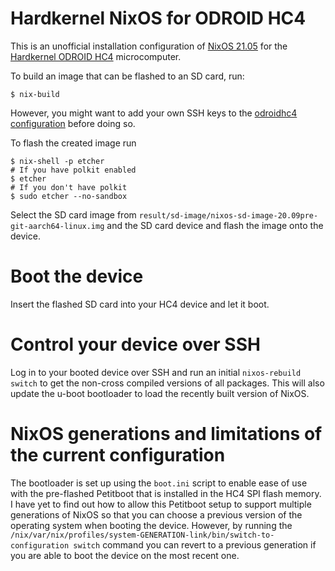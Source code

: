 # Hardkernel NixOS for ODROID HC4

This is an unofficial installation configuration of [NixOS 21.05](https://nixos.org/manual/nixos/stable/) for the [Hardkernel ODROID
HC4](https://wiki.odroid.com/odroid-hc4/odroid-hc4) microcomputer.

To build an image that can be flashed to an SD card, run:

```console
$ nix-build
```

However, you might want to add your own SSH keys to the [odroidhc4 configuration](./modules/odroidhc4/default.nix)
before doing so.

To flash the created image run

```console
$ nix-shell -p etcher
# If you have polkit enabled
$ etcher
# If you don't have polkit
$ sudo etcher --no-sandbox
```

Select the SD card image from `result/sd-image/nixos-sd-image-20.09pre-git-aarch64-linux.img` and the SD card device and
flash the image onto the device.

# Boot the device

Insert the flashed SD card into your HC4 device and let it boot.

# Control your device over SSH

Log in to your booted device over SSH and run an initial `nixos-rebuild switch` to get the non-cross compiled versions
of all packages. This will also update the u-boot bootloader to load the recently built version of NixOS.

# NixOS generations and limitations of the current configuration

The bootloader is set up using the `boot.ini` script to enable ease of use with the pre-flashed Petitboot that is
installed in the HC4 SPI flash memory. I have yet to find out how to allow this Petitboot setup to support multiple
generations of NixOS so that you can choose a previous version of the operating system when booting the device. However,
by running the `/nix/var/nix/profiles/system-GENERATION-link/bin/switch-to-configuration switch` command you can revert
to a previous generation if you are able to boot the device on the most recent one.
